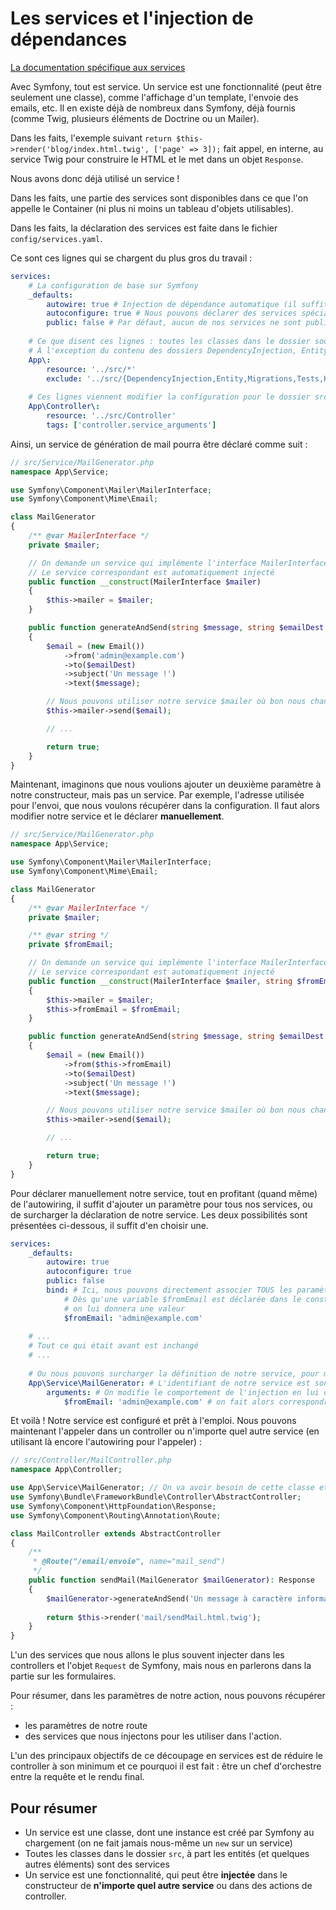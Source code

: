 # Les services et l'injection de dépendances

[La documentation spécifique aux services](https://symfony.com/doc/current/service_container.html)

Avec Symfony, tout est service. Un service est une fonctionnalité (peut être seulement une classe), comme l'affichage d'un template, l'envoie des emails, etc. Il en existe déjà de nombreux dans Symfony, déjà fournis (comme Twig, plusieurs éléments de Doctrine ou un Mailer).

Dans les faits, l'exemple suivant `return $this->render('blog/index.html.twig', ['page' => 3]);` fait appel, en interne, au service Twig pour construire le HTML et le met dans un objet `Response`. 

Nous avons donc déjà utilisé un service ! 

Dans les faits, une partie des services sont disponibles dans ce que l'on appelle le Container (ni plus ni moins un tableau d'objets utilisables).

Dans les faits, la déclaration des services est faite dans le fichier `config/services.yaml`. 

Ce sont ces lignes qui se chargent du plus gros du travail : 

```yaml
services:
    # La configuration de base sur Symfony
    _defaults:
        autowire: true # Injection de dépendance automatique (il suffit de déclarer dans le controller d'un service d'autres service dont on va avoir besoin pour effectivement les avoir dans ce premier service)
        autoconfigure: true # Nous pouvons déclarer des services spéciaux, cette configuration assure qu'ils seront déclarés comme tels automatiquement
        public: false # Par défaut, aucun de nos services ne sont publiques (c'est à dire que très peu de services sont disponibles directement depuis le controller) 
        
    # Ce que disent ces lignes : toutes les classes dans le dossier source sont définies comme des services.
    # À l'exception du contenu des dossiers DependencyInjection, Entity, Migrations et Tests et du fichier Kernel.php, qui ne sont donc pas considérés comme des services
    App\:
        resource: '../src/*'
        exclude: '../src/{DependencyInjection,Entity,Migrations,Tests,Kernel.php}'
        
    # Ces lignes viennent modifier la configuration pour le dossier src/Controller. Elles associent le tag controller.service_arguments aux controllers, qui permet de leur donner un comportement spécifique (être liés à des routes par exemple)
    App\Controller\:
        resource: '../src/Controller'
        tags: ['controller.service_arguments']
```

Ainsi, un service de génération de mail pourra être déclaré comme suit : 

```php
// src/Service/MailGenerator.php
namespace App\Service;

use Symfony\Component\Mailer\MailerInterface;
use Symfony\Component\Mime\Email;

class MailGenerator
{
    /** @var MailerInterface */
    private $mailer;

    // On demande un service qui implémente l'interface MailerInterface (voir la doc de Symfony pour la liste des services disponibles ;) )
    // Le service correspondant est automatiquement injecté
    public function __construct(MailerInterface $mailer)
    {
        $this->mailer = $mailer;
    }

    public function generateAndSend(string $message, string $emailDest = 'you@example.com'): bool
    {
        $email = (new Email())
            ->from('admin@example.com')
            ->to($emailDest)
            ->subject('Un message !')
            ->text($message);

        // Nous pouvons utiliser notre service $mailer où bon nous chante, comme dans n'importe quel objet
        $this->mailer->send($email);

        // ...

        return true;
    }
}
```

Maintenant, imaginons que nous voulions ajouter un deuxième paramètre à notre constructeur, mais pas un service. Par exemple, l'adresse utilisée pour l'envoi, que nous voulons récupérer dans la configuration. Il faut alors modifier notre service et le déclarer **manuellement**.

```php
// src/Service/MailGenerator.php
namespace App\Service;

use Symfony\Component\Mailer\MailerInterface;
use Symfony\Component\Mime\Email;

class MailGenerator
{
    /** @var MailerInterface */
    private $mailer;

    /** @var string */
    private $fromEmail;

    // On demande un service qui implémente l'interface MailerInterface (voir la doc de Symfony pour la liste des services disponibles ;) )
    // Le service correspondant est automatiquement injecté
    public function __construct(MailerInterface $mailer, string $fromEmail)
    {
        $this->mailer = $mailer;
        $this->fromEmail = $fromEmail;
    }

    public function generateAndSend(string $message, string $emailDest = 'you@example.com'): bool
    {
        $email = (new Email())
            ->from($this->fromEmail)
            ->to($emailDest)
            ->subject('Un message !')
            ->text($message);

        // Nous pouvons utiliser notre service $mailer où bon nous chante, comme dans n'importe quel objet
        $this->mailer->send($email);

        // ...

        return true;
    }
}
```

Pour déclarer manuellement notre service, tout en profitant (quand même) de l'autowiring, il suffit d'ajouter un paramètre pour tous nos services, ou de surcharger la déclaration de notre service. Les deux possibilités sont présentées ci-dessous, il suffit d'en choisir une.

```yaml
services:
    _defaults:
        autowire: true 
        autoconfigure: true 
        public: false  
        bind: # Ici, nous pouvons directement associer TOUS les paramètres $fromEmail qui sont à injecter dans des services
            # Dès qu'une variable $fromEmail est déclarée dans le constructeur d'un service (ou une action de contrôleur)
            # on lui donnera une valeur
            $fromEmail: 'admin@example.com'
    
    # ...
    # Tout ce qui était avant est inchangé
    # ...
    
    # Ou nous pouvons surcharger la définition de notre service, pour modifier ses paramètres
    App\Service\MailGenerator: # L'identifiant de notre service est son FQCN (nom complet de la classe)
        arguments: # On modifie le comportement de l'injection en lui disant de modifier les arguments (du constructeur) du service
            $fromEmail: 'admin@example.com' # on fait alors correspondre notre paramètre $fromEmail à une valeur
```

Et voilà ! Notre service est configuré et prêt à l'emploi. Nous pouvons maintenant l'appeler dans un controller ou n'importe quel autre service (en utilisant là encore l'autowiring pour l'appeler) :


```php
// src/Controller/MailController.php
namespace App\Controller;

use App\Service\MailGenerator; // On va avoir besoin de cette classe et on va utiliser son nom court
use Symfony\Bundle\FrameworkBundle\Controller\AbstractController;
use Symfony\Component\HttpFoundation\Response;
use Symfony\Component\Routing\Annotation\Route;

class MailController extends AbstractController
{
    /**
     * @Route("/email/envoie", name="mail_send")
     */
    public function sendMail(MailGenerator $mailGenerator): Response
    {
        $mailGenerator->generateAndSend('Un message à caractère informatif !', 'toto@example.com');
        
        return $this->render('mail/sendMail.html.twig');
    }
}
```

L'un des services que nous allons le plus souvent injecter dans les controllers et l'objet `Request` de Symfony, mais nous en parlerons dans la partie sur les formulaires.

Pour résumer, dans les paramètres de notre action, nous pouvons récupérer :
- les paramètres de notre route
- des services que nous injectons pour les utiliser dans l'action.

L'un des principaux objectifs de ce découpage en services est de réduire le controller à son minimum et ce pourquoi il est fait : être un chef d'orchestre entre la requête et le rendu final.

## Pour résumer

- Un service est une classe, dont une instance est créé par Symfony au chargement (on ne fait jamais nous-même un `new` sur un service)
- Toutes les classes dans le dossier `src`, à part les entités (et quelques autres éléments) sont des services
- Un service est une fonctionnalité, qui peut être **injectée** dans le constructeur de **n'importe quel autre service** ou dans des actions de controller.
